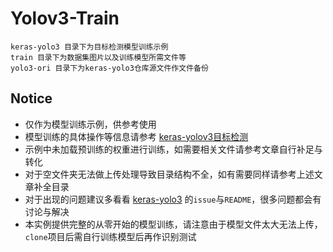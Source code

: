 # Yolov3-Train
```
keras-yolo3 目录下为目标检测模型训练示例
train 目录下为数据集图片以及训练模型所需文件等
yolo3-ori 目录下为keras-yolo3仓库源文件作文件备份
```

## Notice
* 仅作为模型训练示例，供参考使用
* 模型训练的具体操作等信息请参考 [keras-yolov3目标检测](https://blog.csdn.net/qq_40413670/article/details/105695153)
* 示例中未加载预训练的权重进行训练，如需要相关文件请参考文章自行补足与转化
* 对于空文件夹无法做上传处理导致目录结构不全，如有需要同样请参考上述文章补全目录
* 对于出现的问题建议多看看 [keras-yolo3](https://github.com/qqwweee/keras-yolo3) 的`issue`与`README`，很多问题都会有讨论与解决
* 本实例提供完整的从零开始的模型训练，请注意由于模型文件太大无法上传，`clone`项目后需自行训练模型后再作识别测试
